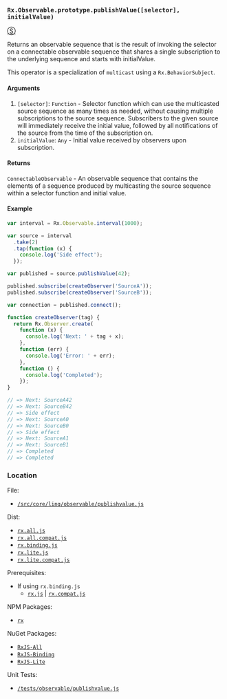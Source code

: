 ### `Rx.Observable.prototype.publishValue([selector], initialValue)`
[&#x24C8;](https://github.com/Reactive-Extensions/RxJS/blob/master/src/core/linq/observable/publishvalue.js "View in source")

Returns an observable sequence that is the result of invoking the selector on a connectable observable sequence that shares a single subscription to the underlying sequence and starts with initialValue.

This operator is a specialization of `multicast` using a `Rx.BehaviorSubject`.

#### Arguments
1. `[selector]`: `Function` - Selector function which can use the multicasted source sequence as many times as needed, without causing multiple subscriptions to the source sequence. Subscribers to the given source will immediately receive the initial value, followed by all notifications of the source from the time of the subscription on.
2. `initialValue`: `Any` - Initial value received by observers upon subscription.

#### Returns
`ConnectableObservable` - An observable sequence that contains the elements of a sequence produced by multicasting the source sequence within a selector function and initial value.

#### Example
```js
var interval = Rx.Observable.interval(1000);

var source = interval
  .take(2)
  .tap(function (x) {
    console.log('Side effect');
  });

var published = source.publishValue(42);

published.subscribe(createObserver('SourceA'));
published.subscribe(createObserver('SourceB'));

var connection = published.connect();

function createObserver(tag) {
  return Rx.Observer.create(
    function (x) {
      console.log('Next: ' + tag + x);
    },
    function (err) {
      console.log('Error: ' + err);
    },
    function () {
      console.log('Completed');
    });
}

// => Next: SourceA42
// => Next: SourceB42
// => Side effect
// => Next: SourceA0
// => Next: SourceB0
// => Side effect
// => Next: SourceA1
// => Next: SourceB1
// => Completed
// => Completed
```

### Location

File:
- [`/src/core/linq/observable/publishvalue.js`](https://github.com/Reactive-Extensions/RxJS/blob/master/src/core/linq/observable/publishvalue.js)

Dist:
- [`rx.all.js`](https://github.com/Reactive-Extensions/RxJS/blob/master/dist/rx.all.js)
- [`rx.all.compat.js`](https://github.com/Reactive-Extensions/RxJS/blob/master/dist/rx.all.compat.js)
- [`rx.binding.js`](https://github.com/Reactive-Extensions/RxJS/blob/master/dist/rx.binding.js)
- [`rx.lite.js`](https://github.com/Reactive-Extensions/RxJS/blob/master/dist/rx.lite.js)
- [`rx.lite.compat.js`](https://github.com/Reactive-Extensions/RxJS/blob/master/dist/rx.lite.compat.js)

Prerequisites:
- If using `rx.binding.js`
  - [`rx.js`](https://github.com/Reactive-Extensions/RxJS/blob/master/dist/rx.js) | [`rx.compat.js`](https://github.com/Reactive-Extensions/RxJS/blob/master/dist/rx.compat.js)

NPM Packages:
- [`rx`](https://www.npmjs.org/package/rx)

NuGet Packages:
- [`RxJS-All`](http://www.nuget.org/packages/RxJS-All/)
- [`RxJS-Binding`](http://www.nuget.org/packages/RxJS-Binding/)
- [`RxJS-Lite`](http://www.nuget.org/packages/RxJS-Lite/)

Unit Tests:
- [`/tests/observable/publishvalue.js`](https://github.com/Reactive-Extensions/RxJS/blob/master/tests/observable/publishvalue.js)
